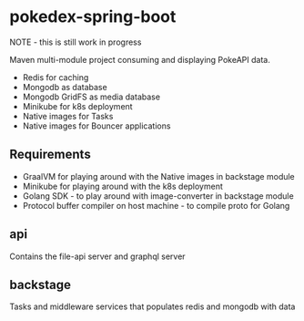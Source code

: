 # pokedex-spring-boot

NOTE - this is still work in progress

Maven multi-module project consuming and displaying PokeAPI data.

* Redis for caching
* Mongodb as database
* Mongodb GridFS as media database
* Minikube for k8s deployment
* Native images for Tasks
* Native images for Bouncer applications

## Requirements

* GraalVM for playing around with the Native images in backstage module
* Minikube for playing around with the k8s deployment
* Golang SDK - to play around with image-converter in backstage module
* Protocol buffer compiler on host machine - to compile proto for Golang

## api

Contains the file-api server and graphql server

## backstage

Tasks and middleware services that populates redis and mongodb with data
